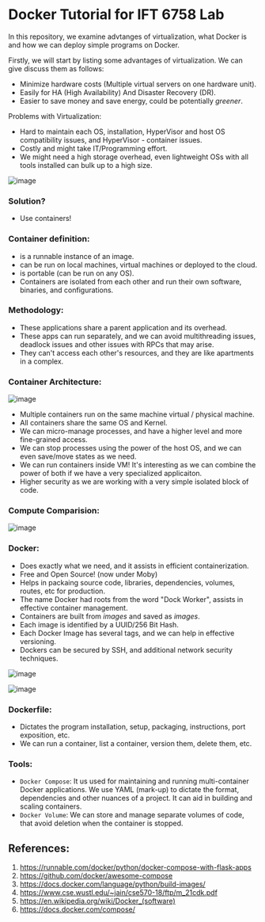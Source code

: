 # Docker Tutorial for IFT 6758 Lab

In this repository, we examine advtanges of virtualization, what Docker is and how we can deploy simple programs on Docker.

Firstly, we will start by listing some advantages of virtualization. We can give discuss them as follows: 

- Minimize hardware costs (Multiple virtual servers on one hardware unit).
- Easily for HA (High Availability) And Disaster Recovery (DR). 
- Easier to save money and save energy, could be potentially _greener_. 

Problems with Virtualization: 

- Hard to maintain each OS, installation, HyperVisor and host OS compatibility issues, and HyperVisor - container issues. 
- Costly and might take IT/Programming effort.
- We might need a high storage overhead, even lightweight OSs with all tools installed can bulk up to a high size.

![image](https://user-images.githubusercontent.com/20723780/143990359-17532e37-62fc-4fc0-8e23-c7914ff1b430.png)

### Solution? 

- Use containers! 

### Container definition: 

- is a runnable instance of an image. 
- can be run on local machines, virtual machines or deployed to the cloud.
- is portable (can be run on any OS).
- Containers are isolated from each other and run their own software, binaries, and configurations.

### Methodology: 
- These applications share a parent application and its overhead. 
- These apps can run separately, and we can avoid multithreading issues, deadlock issues and other issues with RPCs that may arise. 
- They can't access each other's resources, and they are like apartments in a complex. 

### Container Architecture: 

![image](https://user-images.githubusercontent.com/20723780/143990532-bc3b9d6b-1d67-4753-8b18-6f6cd4d2186f.png)

- Multiple containers run on the same machine virtual / physical machine. 
- All containers share the same OS and Kernel. 
- We can micro-manage processes, and have a higher level and more fine-grained access. 
- We can stop processes using the power of the host OS, and we can even save/move states as we need. 
- We can run containers inside VM! It's interesting as we can combine the power of both if we have a very specialized applicaiton. 
- Higher security as we are working with a very simple isolated block of code.


### Compute Comparision:

![image](https://user-images.githubusercontent.com/20723780/143990826-2309c269-5e52-48b3-ac73-fa58de183542.png)

### Docker: 

- Does exactly what we need, and it assists in efficient containerization. 
- Free and Open Source! (now under Moby)
- Helps in packaing source code, libraries, dependencies, volumes, routes, etc for production.
- The name Docker had roots from the word "Dock Worker", assists in effective container management. 
- Containers are built from _images_ and saved as _images_. 
- Each image is identified by a UUID/256 Bit Hash. 
- Each Docker Image has several tags, and we can help in effective versioning. 
- Dockers can be secured by SSH, and additional network security techniques. 

![image](https://user-images.githubusercontent.com/20723780/143991344-12ac2ac0-7bbc-444d-b43d-aeb92ec1d430.png)

![image](https://user-images.githubusercontent.com/20723780/143991532-b8d7e0d5-070b-4d01-aa6c-1ce058a0967e.png)

### Dockerfile:

- Dictates the program installation, setup, packaging, instructions, port exposition, etc. 
- We can run a container, list a container, version them, delete them, etc. 

### Tools: 

- `Docker Compose`: It us used for maintaining and running multi-container Docker applications. We use YAML (mark-up) to dictate the format, dependencies and other nuances of a project. It can aid in building and scaling containers.
- `Docker Volume`: We can store and manage separate volumes of code, that avoid deletion when the container is stopped. 

## References:

1. https://runnable.com/docker/python/docker-compose-with-flask-apps
2. https://github.com/docker/awesome-compose
3. https://docs.docker.com/language/python/build-images/
4. https://www.cse.wustl.edu/~jain/cse570-18/ftp/m_21cdk.pdf
5. https://en.wikipedia.org/wiki/Docker_(software)
6. https://docs.docker.com/compose/
